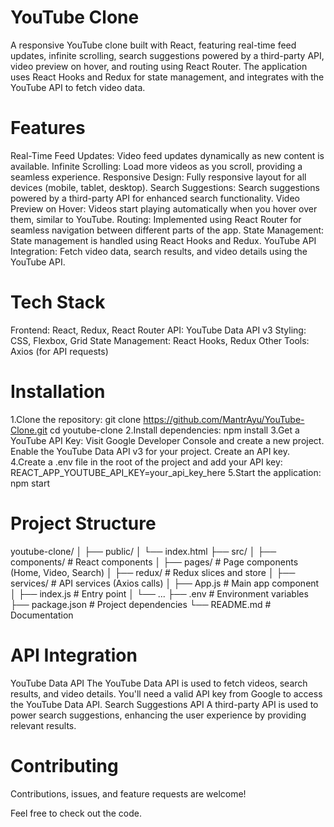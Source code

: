 # YouTube Clone
A responsive YouTube clone built with React, featuring real-time feed updates, infinite scrolling, search suggestions powered by a third-party API, video preview on hover, and routing using React Router. The application uses React Hooks and Redux for state management, and integrates with the YouTube API to fetch video data.

# Features
Real-Time Feed Updates: Video feed updates dynamically as new content is available.
Infinite Scrolling: Load more videos as you scroll, providing a seamless experience.
Responsive Design: Fully responsive layout for all devices (mobile, tablet, desktop).
Search Suggestions: Search suggestions powered by a third-party API for enhanced search functionality.
Video Preview on Hover: Videos start playing automatically when you hover over them, similar to YouTube.
Routing: Implemented using React Router for seamless navigation between different parts of the app.
State Management: State management is handled using React Hooks and Redux.
YouTube API Integration: Fetch video data, search results, and video details using the YouTube API.

# Tech Stack
Frontend: React, Redux, React Router
API: YouTube Data API v3
Styling: CSS, Flexbox, Grid
State Management: React Hooks, Redux
Other Tools: Axios (for API requests)

# Installation
1.Clone the repository:
  git clone https://github.com/MantrAyu/YouTube-Clone.git
  cd youtube-clone
2.Install dependencies:
  npm install
3.Get a YouTube API Key:
  Visit Google Developer Console and create a new project.
  Enable the YouTube Data API v3 for your project.
  Create an API key.
4.Create a .env file in the root of the project and add your API key:
  REACT_APP_YOUTUBE_API_KEY=your_api_key_here
5.Start the application:
  npm start

# Project Structure 
youtube-clone/
│
├── public/
│   └── index.html
├── src/
│   ├── components/        # React components
│   ├── pages/             # Page components (Home, Video, Search)
│   ├── redux/             # Redux slices and store
│   ├── services/          # API services (Axios calls)
│   ├── App.js             # Main app component
│   ├── index.js           # Entry point
│   └── ...
├── .env                   # Environment variables
├── package.json           # Project dependencies
└── README.md              # Documentation

# API Integration
YouTube Data API
 The YouTube Data API is used to fetch videos, search results, and video details.
 You'll need a valid API key from Google to access the YouTube Data API.
Search Suggestions API
 A third-party API is used to power search suggestions, enhancing the user experience by providing relevant results.

# Contributing
Contributions, issues, and feature requests are welcome!

Feel free to check out the code.
  
